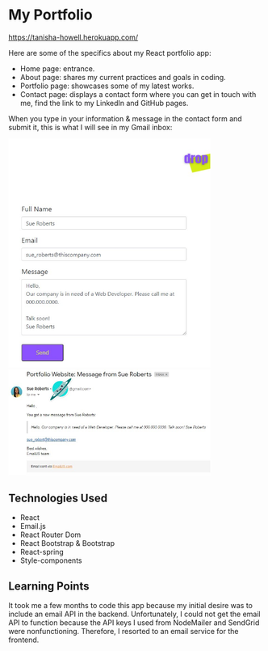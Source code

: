 # My Portfolio

https://tanisha-howell.herokuapp.com/

Here are some of the specifics about my React portfolio app:

* Home page: entrance.
* About page: shares my current practices and goals in coding.
* Portfolio page: showcases some of my latest works.
* Contact page: displays a contact form where you can get in touch with me, find the link to my LinkedIn and GitHub pages.

When you type in your information & message in the contact form and submit it, this is what I will see in my Gmail inbox:

<img src="/src/assets/images/contact-form-example.jpg" alt="Screenshot of Contact Form" width="400">
<img src="/src/assets/images/emailjs-contact-info-recvd.jpg" alt="Screenshot of Email Received" width="400">

## Technologies Used

* React
* Email.js
* React Router Dom
* React Bootstrap & Bootstrap
* React-spring
* Style-components

## Learning Points

It took me a few months to code this app because my initial desire was to include an email API in the backend. Unfortunately, I could not get the email API to function because the API keys I used from NodeMailer and SendGrid were nonfunctioning. Therefore, I resorted to an email service for the frontend. 